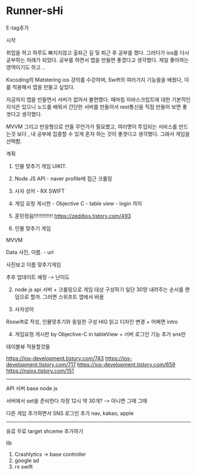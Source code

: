 # Runner-sHi

E-tag추가


시작

취업을 하고 하루도 빠지지않고 출퇴근 길 및 퇴근 후 공부를 했다. 그러다가 ios를 다시 공부하는 차례가 되었다. 공부를 하면서 앱을 만들면 좋겠다고 생각했다. 제일 좋아하는 영역이기도 하고 ..

Kxcoding의 Matstering ios 강의를 수강하며, Swift의 여러가지 기능들을 배웠다, 이를 적용해서 앱을 만들고 싶었다.

지금까지 앱을 만들면서 서버가 없어서 불편했다. 때마침 자바스크립트에 대한 기본적인 지식은 있으니 노드를 배워서 간단한 서버를 만들어서 rest통신을 직접 만들어 보면 좋겟다고 생각했다.

MVVM 그리고 반응형으로 만들 무언가가 필요했고, 여러명이 투입되는 서비스를 만드는것 보다 , 내 공부에 집중할 수 있게 혼자 하는 것이 좋겟다고 생각했다. 그래서 게임을 선택함.



계획

1. 인물 맞추기 게임 UIKIT. <observer pattern>
2. Node JS API - naver profile에 접근 크롤링
3. 사자 성어 - RX SWIFT
4. 게임 요청 게시판 - Objective C - table view - login 까지
5. 훈민정음!!!!!!!!!!!!!
https://zeddios.tistory.com/493

1. 인물 맞추기 게임

MVVM 

Data 사진, 이름. - url

사진보고 이름 맞추기게임

추후 업데이트 예정 -> 난이도


2. node js api 서버 + 크롤링으로 게임 대상 구성하기
    일단 30먕 내려주는 순서를 랜덤으로 할까. 
    그러면 스위프트 앱에서 바꿈

  

3. 사자성어

  Rxswift로  작성, 인물맞추기와 동일한 구성
  HIG 읽고 디자인 변경 +  어쩌면 intro


4. 게임요청 게시판  by Objective-C in tableView + 서버 로그인 기능 추가 sns만

테이블뷰 적용할것들

https://ios-development.tistory.com/743
https://ios-development.tistory.com/717
https://ios-development.tistory.com/659
https://nsios.tistory.com/151


--------------------------------------------------------------------------------------------------------
API 서버 base node js

서버에서 set을 준비한다 자정 12시 약 30개? -> 아니면 그때 그때

다른 게임 추가하면서 SNS 로그인 추가  nav, kakao, apple

--------------------------------------------------------------------------------------------------------

  유료 무료 target shceme 추가하기


lib
1. Crashlytics  -> base controller
2. google ad
3. rx swift
